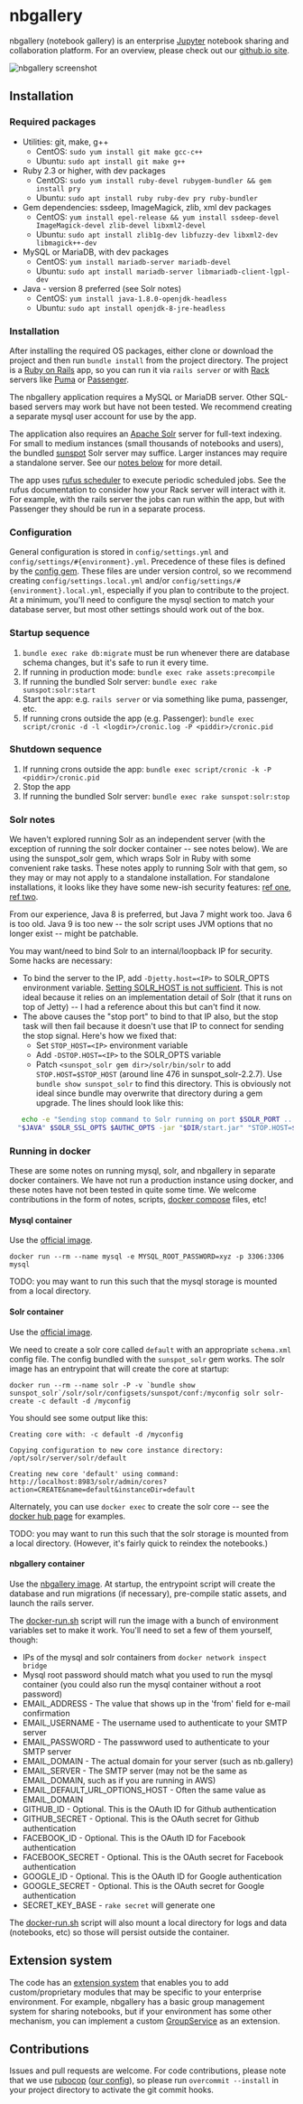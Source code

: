 # nbgallery

nbgallery (notebook gallery) is an enterprise [Jupyter](http://jupyter.org/) notebook sharing and collaboration platform.  For an overview, please check out our [github.io site](https://nbgallery.github.io/).

![nbgallery screenshot](https://cloud.githubusercontent.com/assets/8132519/23445445/9f48c65e-fdf8-11e6-8ef0-d9cb7942b870.png)

## Installation

### Required packages

 * Utilities: git, make, g++
   * CentOS: `sudo yum install git make gcc-c++`
   * Ubuntu: `sudo apt install git make g++`
 * Ruby 2.3 or higher, with dev packages
   * CentOS: `sudo yum install ruby-devel rubygem-bundler && gem install pry`
   * Ubuntu: `sudo apt install ruby ruby-dev pry ruby-bundler`
 * Gem dependencies: ssdeep, ImageMagick, zlib, xml dev packages
   * CentOS: `yum install epel-release && yum install ssdeep-devel ImageMagick-devel zlib-devel libxml2-devel`
   * Ubuntu: `sudo apt install zlib1g-dev libfuzzy-dev libxml2-dev libmagick++-dev`
 * MySQL or MariaDB, with dev packages
   * CentOS: `yum install mariadb-server mariadb-devel`
   * Ubuntu: `sudo apt install mariadb-server libmariadb-client-lgpl-dev`
 * Java - version 8 preferred (see Solr notes)
   * CentOS: `yum install java-1.8.0-openjdk-headless`
   * Ubuntu: `sudo apt install openjdk-8-jre-headless`
   
### Installation

After installing the required OS packages, either clone or download the project and then run `bundle install` from the project directory.  The project is a [Ruby on Rails](http://rubyonrails.org/) app, so you can run it via `rails server` or with [Rack](https://rack.github.io/) servers like [Puma](http://puma.io/) or [Passenger](https://www.phusionpassenger.com/).

The nbgallery application requires a MySQL or MariaDB server.  Other SQL-based servers may work but have not been tested.  We recommend creating a separate mysql user account for use by the app.

The application also requires an [Apache Solr](http://lucene.apache.org/solr/) server for full-text indexing.  For small to medium instances (small thousands of notebooks and users), the bundled [sunspot](https://github.com/sunspot/sunspot) Solr server may suffice.  Larger instances may require a standalone server.  See our [notes below](#solr-notes) for more detail.

The app uses [rufus scheduler](https://github.com/jmettraux/rufus-scheduler) to execute periodic scheduled jobs.  See the rufus documentation to consider how your Rack server will interact with it.  For example, with the rails server the jobs can run within the app, but with Passenger they should be run in a separate process.

### Configuration

General configuration is stored in `config/settings.yml` and `config/settings/#{environment}.yml`.  Precedence of these files is defined by the [config gem](https://github.com/railsconfig/config#accessing-the-settings-object).  These files are under version control, so we recommend creating `config/settings.local.yml` and/or `config/settings/#{environment}.local.yml`, especially if you plan to contribute to the project.  At a minimum, you'll need to configure the mysql section to match your database server, but most other settings should work out of the box.

### Startup sequence

1. `bundle exec rake db:migrate` must be run whenever there are database schema changes, but it's safe to run it every time.
2. If running in production mode: `bundle exec rake assets:precompile`
3. If running the bundled Solr server: `bundle exec rake sunspot:solr:start`
4. Start the app: e.g. `rails server` or via something like puma, passenger, etc.
5. If running crons outside the app (e.g. Passenger): `bundle exec script/cronic -d -l <logdir>/cronic.log -P <piddir>/cronic.pid`

### Shutdown sequence

1. If running crons outside the app: `bundle exec script/cronic -k -P <piddir>/cronic.pid`
2. Stop the app
3. If running the bundled Solr server: `bundle exec rake sunspot:solr:stop`

### Solr notes

We haven't explored running Solr as an independent server (with the exception of running the solr docker container -- see notes below).  We are using the sunspot_solr gem, which wraps Solr in Ruby with some convenient rake tasks.  These notes apply to running Solr with that gem, so they may or may not apply to a standalone installation.  For standalone installations, it looks like they have some new-ish security features: [ref one](https://cwiki.apache.org/confluence/display/solr/Securing+Solr), [ref two](https://wiki.apache.org/solr/SolrSecurity).

From our experience, Java 8 is preferred, but Java 7 might work too.  Java 6 is too old.  Java 9 is too new -- the solr script uses JVM options that no longer exist -- might be patchable.

You may want/need to bind Solr to an internal/loopback IP for security.  Some hacks are necessary:

 * To bind the server to the IP, add `-Djetty.host=<IP>` to SOLR_OPTS environment variable.  [Setting SOLR_HOST is not sufficient](http://shal.in/post/127561227271/how-to-make-apache-solr-listen-on-a-specific-ip).  This is not ideal because it relies on an implementation detail of Solr (that it runs on top of Jetty) -- I had a reference about this but can't find it now.
 * The above causes the "stop port" to bind to that IP also, but the stop task will then fail because it doesn't use that IP to connect for sending the stop signal.  Here's how we fixed that:
   * Set `STOP_HOST=<IP>` environment variable
   * Add `-DSTOP.HOST=<IP>` to the SOLR_OPTS variable
   * Patch `<sunspot_solr gem dir>/solr/bin/solr` to add `STOP.HOST=$STOP_HOST` (around line 476 in sunspot_solr-2.2.7).  Use `bundle show sunspot_solr` to find this directory.  This is obviously not ideal since bundle may overwrite that directory during a gem upgrade.  The lines should look like this:
```sh
   echo -e "Sending stop command to Solr running on port $SOLR_PORT ... waiting 5 seconds to allow Jetty process $SOLR_PID to stop gracefully."
  "$JAVA" $SOLR_SSL_OPTS $AUTHC_OPTS -jar "$DIR/start.jar" "STOP.HOST=$STOP_HOST" "STOP.PORT=$STOP_PORT" "STOP.KEY=$STOP_KEY" --stop || true
```

### Running in docker

These are some notes on running mysql, solr, and nbgallery in separate docker containers.  We have not run a production instance using docker, and these notes have not been tested in quite some time.  We welcome contributions in the form of notes, scripts, [docker compose](https://docs.docker.com/compose/) files, etc!

#### Mysql container

Use the [official image](https://hub.docker.com/_/mysql/).

`docker run --rm --name mysql -e MYSQL_ROOT_PASSWORD=xyz -p 3306:3306 mysql`

TODO: you may want to run this such that the mysql storage is mounted from a local directory.

#### Solr container

Use the [official image](https://hub.docker.com/_/solr/).

We need to create a solr core called `default` with an appropriate `schema.xml` config file.  The config bundled with the `sunspot_solr` gem works.  The solr image has an entrypoint that will create the core at startup:

```
docker run --rm --name solr -P -v `bundle show sunspot_solr`/solr/solr/configsets/sunspot/conf:/myconfig solr solr-create -c default -d /myconfig
```

You should see some output like this:

```
Creating core with: -c default -d /myconfig

Copying configuration to new core instance directory:
/opt/solr/server/solr/default

Creating new core 'default' using command:
http://localhost:8983/solr/admin/cores?action=CREATE&name=default&instanceDir=default
```

Alternately, you can use `docker exec` to create the solr core -- see the [docker hub page](https://hub.docker.com/_/solr/) for examples.

TODO: you may want to run this such that the solr storage is mounted from a local directory.  (However, it's fairly quick to reindex the notebooks.)

#### nbgallery container

Use the [nbgallery image](https://hub.docker.com/r/nbgallery/nbgallery/).  At startup, the entrypoint script will create the database and run migrations (if necessary), pre-compile static assets, and launch the rails server.

The [docker-run.sh](docker-run.sh) script will run the image with a bunch of environment variables set to make it work.  You'll need to set a few of them yourself, though:

 * IPs of the mysql and solr containers from `docker network inspect bridge`
 * Mysql root password should match what you used to run the mysql container (you could also run the mysql container without a root password)
 * EMAIL_ADDRESS - The value that shows up in the 'from' field for e-mail confirmation
 * EMAIL_USERNAME - The username used to authenticate to your SMTP server
 * EMAIL_PASSWORD - The passwword used to authenticate to your SMTP server
 * EMAIL_DOMAIN - The actual domain for your server (such as nb.gallery)
 * EMAIL_SERVER - The SMTP server (may not be the same as EMAIL_DOMAIN, such as if you are running in AWS)
 * EMAIL_DEFAULT_URL_OPTIONS_HOST - Often the same value as EMAIL_DOMAIN
 * GITHUB_ID - Optional. This is the OAuth ID for Github authentication
 * GITHUB_SECRET - Optional. This is the OAuth secret for Github authentication
 * FACEBOOK_ID - Optional. This is the OAuth ID for Facebook authentication
 * FACEBOOK_SECRET - Optional. This is the OAuth secret for Facebook authentication
 * GOOGLE_ID - Optional. This is the OAuth ID for Google authentication
 * GOOGLE_SECRET - Optional. This is the OAuth secret for Google authentication
 * SECRET_KEY_BASE - `rake secret` will generate one

The [docker-run.sh](docker-run.sh) script will also mount a local directory for logs and data (notebooks, etc) so those will persist outside the container.

## Extension system

The code has an [extension system](extensions) that enables you to add custom/proprietary modules that may be specific to your enterprise environment.  For example, nbgallery has a basic group management system for sharing notebooks, but if your environment has some other mechanism, you can implement a custom [GroupService](lib/extension_points/group_service.rb) as an extension.

## Contributions

Issues and pull requests are welcome.  For code contributions, please note that we use [rubocop](https://github.com/bbatsov/rubocop) ([our config](.rubocop.yml)), so please run `overcommit --install` in your project directory to activate the git commit hooks.
